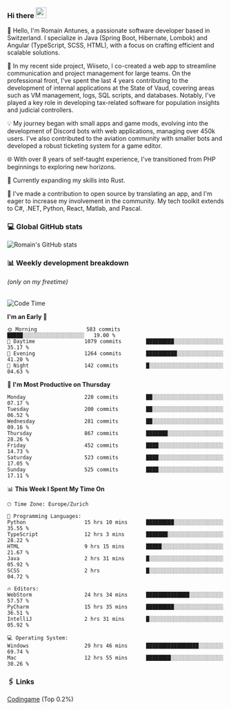 ### Hi there <img src="https://media.giphy.com/media/hvRJCLFzcasrR4ia7z/giphy.gif" width="25px" height="25px">

👋 Hello, I'm Romain Antunes, a passionate software developer based in Switzerland. I specialize in Java (Spring Boot, Hibernate, Lombok) and Angular (TypeScript, SCSS, HTML), with a focus on crafting efficient and scalable solutions.

🚀 In my recent side project, Wiiseto, I co-created a web app to streamline communication and project management for large teams. On the professional front, I've spent the last 4 years contributing to the development of internal applications at the State of Vaud, covering areas such as VM management, logs, SQL scripts, and databases. Notably, I've played a key role in developing tax-related software for population insights and judicial controllers.

💡 My journey began with small apps and game mods, evolving into the development of Discord bots with web applications, managing over 450k users. I've also contributed to the aviation community with smaller bots and developed a robust ticketing system for a game editor.

🌐 With over 8 years of self-taught experience, I've transitioned from PHP beginnings to exploring new horizons.

🌱 Currently expanding my skills into Rust.

🤝 I've made a contribution to open source by translating an app, and I'm eager to increase my involvement in the community. My tech toolkit extends to C#, .NET, Python, React, Matlab, and Pascal.



### 💻 Global GitHub stats
![Romain's GitHub stats](https://github-readme-streak-stats.herokuapp.com/?user=romainantunes&theme=dark)


### 📊 Weekly development breakdown 
###### *(only on my freetime)*

<!--START_SECTION:wakastats-->
![Code Time](http://img.shields.io/badge/Code%20Time-1%2C563%20hrs%2014%20mins-blue)

**I'm an Early 🐤** 

```text
🌞 Morning                583 commits         █████░░░░░░░░░░░░░░░░░░░░   19.00 % 
🌆 Daytime                1079 commits        █████████░░░░░░░░░░░░░░░░   35.17 % 
🌃 Evening                1264 commits        ██████████░░░░░░░░░░░░░░░   41.20 % 
🌙 Night                  142 commits         █░░░░░░░░░░░░░░░░░░░░░░░░   04.63 % 
```
📅 **I'm Most Productive on Thursday** 

```text
Monday                   220 commits         ██░░░░░░░░░░░░░░░░░░░░░░░   07.17 % 
Tuesday                  200 commits         ██░░░░░░░░░░░░░░░░░░░░░░░   06.52 % 
Wednesday                281 commits         ██░░░░░░░░░░░░░░░░░░░░░░░   09.16 % 
Thursday                 867 commits         ███████░░░░░░░░░░░░░░░░░░   28.26 % 
Friday                   452 commits         ████░░░░░░░░░░░░░░░░░░░░░   14.73 % 
Saturday                 523 commits         ████░░░░░░░░░░░░░░░░░░░░░   17.05 % 
Sunday                   525 commits         ████░░░░░░░░░░░░░░░░░░░░░   17.11 % 
```


📊 **This Week I Spent My Time On** 

```text
🕑︎ Time Zone: Europe/Zurich

💬 Programming Languages: 
Python                   15 hrs 10 mins      █████████░░░░░░░░░░░░░░░░   35.55 % 
TypeScript               12 hrs 3 mins       ███████░░░░░░░░░░░░░░░░░░   28.22 % 
HTML                     9 hrs 15 mins       █████░░░░░░░░░░░░░░░░░░░░   21.67 % 
Java                     2 hrs 31 mins       █░░░░░░░░░░░░░░░░░░░░░░░░   05.92 % 
SCSS                     2 hrs               █░░░░░░░░░░░░░░░░░░░░░░░░   04.72 % 

🔥 Editors: 
WebStorm                 24 hrs 34 mins      ██████████████░░░░░░░░░░░   57.57 % 
PyCharm                  15 hrs 35 mins      █████████░░░░░░░░░░░░░░░░   36.51 % 
IntelliJ                 2 hrs 31 mins       █░░░░░░░░░░░░░░░░░░░░░░░░   05.92 % 

💻 Operating System: 
Windows                  29 hrs 46 mins      █████████████████░░░░░░░░   69.74 % 
Mac                      12 hrs 55 mins      ████████░░░░░░░░░░░░░░░░░   30.26 % 
```


<!--END_SECTION:wakastats-->

### 🖇 Links

[Codingame](https://www.codingame.com/profile/defc3ee5279aecc1bb6114e1f994ea9b3325423) (Top 0.2%)
